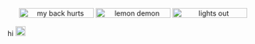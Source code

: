 <center>
  <img src="https://images2.imgbox.com/5f/cc/gqyirNIW_o.gif" width="150px" height="20px" title="my back hurts"> <img src="https://images2.imgbox.com/23/4d/C8P6mt20_o.gif" width="150px" height="20px" title="lemon demon"> <img src="https://images2.imgbox.com/ed/a8/VC3AracG_o.gif" width="150px" height="20px" title="lights out">
</center>

hi <img src="https://images2.imgbox.com/fa/19/vWhkPrPH_o.gif" width="20px" height="20px">

